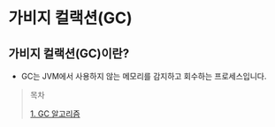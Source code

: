 # 가비지 컬랙션(GC)

## 가비지 컬랙션(GC)이란?

* GC는 JVM에서 사용하지 않는 메모리를 감지하고 회수하는 프로세스입니다.

> 목차
> 
> [1. GC 알고리즘](https://github.com/tlarbals824/TIL/blob/main/java/GC/GCAlgorithm.md)